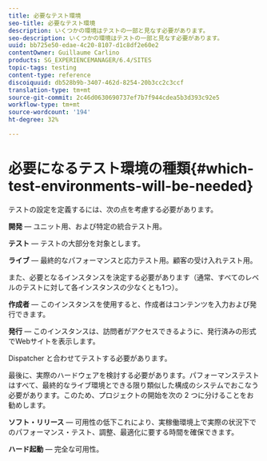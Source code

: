 ```yaml
---
title: 必要なテスト環境
seo-title: 必要なテスト環境
description: いくつかの環境はテストの一部と見なす必要があります。
seo-description: いくつかの環境はテストの一部と見なす必要があります。
uuid: bb725e50-edae-4c20-8107-d1c8df2e60e2
contentOwner: Guillaume Carlino
products: SG_EXPERIENCEMANAGER/6.4/SITES
topic-tags: testing
content-type: reference
discoiquuid: db528b9b-3407-462d-8254-20b3cc2c3ccf
translation-type: tm+mt
source-git-commit: 2c46d0630690737ef7b7f944cdea5b3d393c92e5
workflow-type: tm+mt
source-wordcount: '194'
ht-degree: 32%

---
```



# 必要になるテスト環境の種類{#which-test-environments-will-be-needed}

テストの設定を定義するには、次の点を考慮する必要があります。

**開発**  — ユニット用、および特定の統合テスト用。

**テスト**  — テストの大部分を対象とします。

**ライブ**  — 最終的なパフォーマンスと応力テスト用。顧客の受け入れテスト用。

また、必要となるインスタンスを決定する必要があります（通常、すべてのレベルのテストに対して各インスタンスの少なくとも1つ）。

**作成者**  — このインスタンスを使用すると、作成者はコンテンツを入力および発行できます。

**発行**  — このインスタンスは、訪問者がアクセスできるように、発行済みの形式でWebサイトを表示します。

Dispatcher と合わせてテストする必要があります。

最後に、実際のハードウェアを検討する必要があります。パフォーマンステストはすべて、最終的なライブ環境とできる限り類似した構成のシステムでおこなう必要があります。このため、プロジェクトの開始を次の 2 つに分けることをお勧めします。

**ソフト・リリース**  — 可用性の低下これにより、実稼働環境上で実際の状況下でのパフォーマンス・テスト、調整、最適化に要する時間を確保できます。

**ハード起動**  — 完全な可用性。
